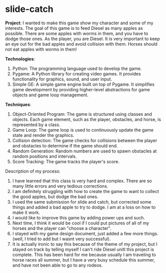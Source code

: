 # slide-catch
**Project**: 
I wanted to make this game show my character and some of my interests. 
The goal of this game is to feed Diesel as many apples as possible. There are some apples with worms in them, and you have to dodge those ones. 
As the player, you are Diesel. It is very important to keep an eye out for the bad apples and avoid collision with them. Horses should not eat apples with worms in them! 


**Technologies**: 
1. Python: The programming language used to develop the game.
2. Pygame: A Python library for creating video games. It provides functionality for graphics, sound, and user input.
3. Simple GE: A simple game engine built on top of Pygame. It simplifies game development by providing higher-level abstractions for game objects and game loop management.


**Techniques**: 
1. Object-Oriented Program: The game is structured using classes and objects. Each game element, such as the player, obstacles, and horse, is represented by a class.
2. Game Loop: The game loop is used to continuously update the game state and render the graphics.
3. Collision detection: The game checks for collisions between the player and obstacles to determine if the game should end.
4. Random Generation: Random numbers are used to spawn obstacles at random positions and intervals.
5. Score Tracking: The game tracks the player's score.

Description of my process: 
1. I have learned that this class is very hard and complex. There are so many little errors and very tedious corrections.
2. I am definitely struggling with how to create the game to want to collect the good apples, but dodge the bad ones.
3. I used the same submission for slide and catch, but corrected some things and added a bad apple to try to dodge. I am at a loss on how to make it work.
4. I would like to improve this game by adding power ups and such.
5. Next time, I think it would be cool if I could put pictures of all of my horses and the player can "choose a character".
6. I stayed with my game design document, just added a few more things. (well, I tried to add but I wasnt very successful).
7. It is actually ironic to say this because of the theme of my project, but I stayed on track by telling myself I can't ride Diesel unitl this project is complete. This has been hard for me because usually I am traveling to horse races all summer, but I have a very busy schedule this summer, and have not been able to go to any rodeos. 
